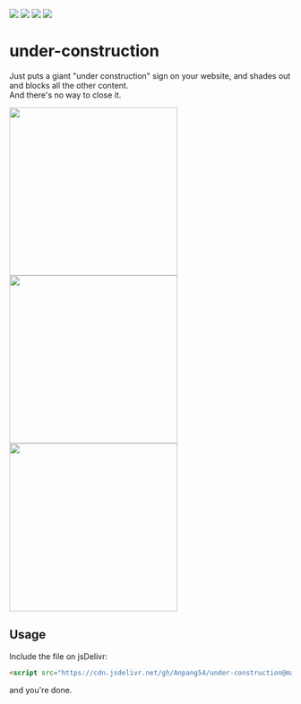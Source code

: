 ![](https://img.shields.io/badge/stable-1.0.0-f65) ![](https://img.shields.io/github/license/Anpang54/under-construction) ![](https://img.shields.io/badge/dependencies-none-3d2) ![](https://img.shields.io/jsdelivr/gh/hw/Anpang54/under-construction)

# under-construction
Just puts a giant "under construction" sign on your website, and shades out and blocks all the other content.\
And there's no way to close it.

<img src="https://anpang.fun/under-construction-examples/scratch.png" width="300px" /> <img src="https://anpang.fun/under-construction-examples/vote-for-a-country.png" width="300px" /> <img src="https://anpang.fun/under-construction-examples/cornmoji.png" width="300px" />

## Usage
Include the file on jsDelivr:
```html
<script src="https://cdn.jsdelivr.net/gh/Anpang54/under-construction@main/sign.js"></script>
```
and you're done.
